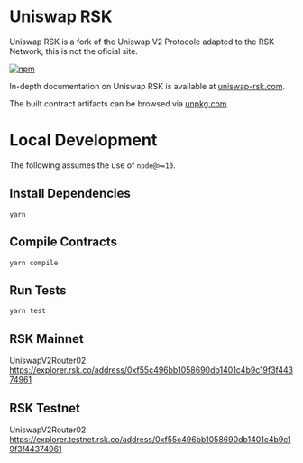 # Uniswap RSK
Uniswap RSK is a fork of the Uniswap V2 Protocole adapted to the RSK Network, this is not the oficial site.

[![npm](https://img.shields.io/npm/v/@uniswap/v2-periphery?style=flat-square)](https://npmjs.com/package/@uniswap/v2-periphery)

In-depth documentation on Uniswap RSK is available at [uniswap-rsk.com](https://uniswap-rsk.com/docs).

The built contract artifacts can be browsed via [unpkg.com](https://unpkg.com/browse/@uniswap/v2-periphery@latest/).

# Local Development

The following assumes the use of `node@>=10`.

## Install Dependencies

`yarn`

## Compile Contracts

`yarn compile`

## Run Tests

`yarn test`


## RSK Mainnet
UniswapV2Router02: https://explorer.rsk.co/address/0xf55c496bb1058690db1401c4b9c19f3f44374961

## RSK Testnet
UniswapV2Router02: https://explorer.testnet.rsk.co/address/0xf55c496bb1058690db1401c4b9c19f3f44374961
